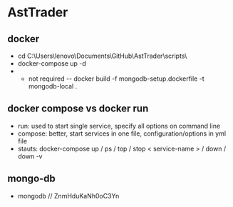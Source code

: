 # AstTrader
 
## docker
- cd C:\Users\lenovo\Documents\GitHub\AstTrader\scripts\
- docker-compose up -d
- - not required -- docker build -f mongodb-setup.dockerfile -t mongodb-local .


## docker compose vs docker run
- run: used to start single service, specify all options on command line
- compose: better, start services in one file, configuration/options in yml file 
- stauts: docker-compose up / ps / top / stop < service-name > / down / down -v

## mongo-db
- mongodb // ZnmHduKaNh0oC3Yn
